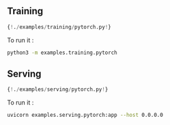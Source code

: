 ## Training

```python
{!./examples/training/pytorch.py!}
```

To run it :

```bash
python3 -m examples.training.pytorch
```

## Serving

```python
{!./examples/serving/pytorch.py!}
```

To run it :

```bash
uvicorn examples.serving.pytorch:app --host 0.0.0.0
```
